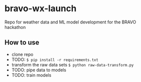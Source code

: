 # bravo-wx-launch
Repo for weather data and ML model development for the BRAVO hackathon

## How to use
* clone repo
* TODO: `$ pip install -r requirements.txt`
* transform the raw data sets `$ python raw-data-transform.py`
* TODO: pipe data to models
* TODO: train models
